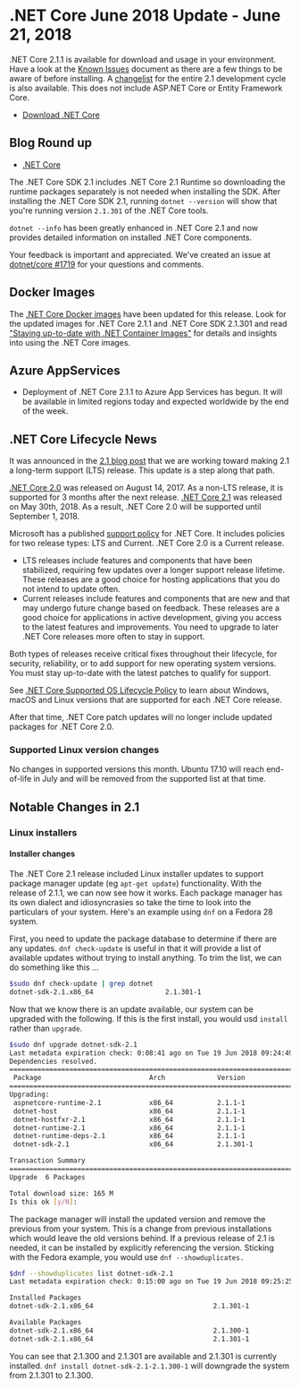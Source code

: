 # .NET Core June 2018 Update - June 21, 2018

.NET Core 2.1.1 is available for download and usage in your environment. Have a look at the [Known Issues](2.1.1-known-issues.md) document as there are a few things to be aware of before installing. A [changelist](2.1.1-commit.md) for the entire 2.1 development cycle is also available. This does not include ASP.NET Core or Entity Framework Core.

* [Download .NET Core](../../download-archives/2.1.1-download.md)

## Blog Round up

* [.NET Core](https://devblogs.microsoft.com/dotnet/net-core-2-1-june-update/)

The .NET Core SDK 2.1 includes .NET Core 2.1 Runtime so downloading the runtime packages separately is not needed when installing the SDK. After installing the .NET Core SDK 2.1, running `dotnet --version` will show that you're running version `2.1.301` of the .NET Core tools.

`dotnet --info` has been greatly enhanced in .NET Core 2.1 and now provides detailed information on installed .NET Core components.

Your feedback is important and appreciated. We've created an issue at [dotnet/core #1719](https://github.com/dotnet/core/issues/1719) for your questions and comments.

## Docker Images

The [.NET Core Docker images](https://hub.docker.com/r/microsoft/dotnet/) have been updated for this release. Look for the updated images for .NET Core 2.1.1 and .NET Core SDK 2.1.301 and read ["Staying up-to-date with .NET Container Images"](https://devblogs.microsoft.com/dotnet/staying-up-to-date-with-net-container-images/) for details and insights into using the .NET Core images.

## Azure AppServices

* Deployment of .NET Core 2.1.1 to Azure App Services has begun. It will be available in limited regions today and expected worldwide by the end of the week.

## .NET Core Lifecycle News

It was announced in the [2.1 blog post](https://devblogs.microsoft.com/dotnet/announcing-net-core-2-1/) that we are working toward making 2.1 a long-term support (LTS) release. This update is a step along that path.

[.NET Core 2.0](https://devblogs.microsoft.com/dotnet/announcing-net-core-2-0/) was released on August 14, 2017. As a non-LTS release, it is supported for 3 months after the next release.
[.NET Core 2.1](https://devblogs.microsoft.com/dotnet/announcing-net-core-2-1/) was released on May 30th, 2018. As a result, .NET Core 2.0 will be supported until September 1, 2018.

Microsoft has a published [support policy](../../support.md) for .NET Core. It includes policies for two release types: LTS and Current. .NET Core 2.0 is a Current release.

* LTS releases include features and components that have been stabilized, requiring few updates over a longer support release lifetime. These releases are a good choice for hosting applications that you do not intend to update often.
* Current releases include features and components that are new and that may undergo future change based on feedback. These releases are a good choice for applications in active development, giving you access to the latest features and improvements. You need to upgrade to later .NET Core releases more often to stay in support.

Both types of releases receive critical fixes throughout their lifecycle, for security, reliability, or to add support for new operating system versions. You must stay up-to-date with the latest patches to qualify for support.

See [.NET Core Supported OS Lifecycle Policy](../../os-lifecycle-policy.md) to learn about Windows, macOS and Linux versions that are supported for each .NET Core release.

After that time, .NET Core patch updates will no longer include updated packages for .NET Core 2.0.

### Supported Linux version changes

No changes in supported versions this month. Ubuntu 17.10 will reach end-of-life in July and will be removed from the supported list at that time.

## Notable Changes in 2.1

### Linux installers

#### Installer changes

The .NET Core 2.1 release included Linux installer updates to support package manager update (eg `apt-get update`) functionality. With the release of 2.1.1, we can now see how it works. Each package manager has its own dialect and idiosyncrasies so take the time to look into the particulars of your system. Here's an example using `dnf` on a Fedora 28 system.

First, you need to update the package database to determine if there are any updates. `dnf check-update` is useful in that it will provide a list of available updates without trying to install anything. To trim the list, we can do something like this ...

```bash
$sudo dnf check-update | grep dotnet
dotnet-sdk-2.1.x86_64                  2.1.301-1                        packages-microsoft-com-prod
```

Now that we know there is an update available, our system can be upgraded with the following. If this is the first install, you would usd `install` rather than `upgrade`.

```bash
$sudo dnf upgrade dotnet-sdk-2.1
Last metadata expiration check: 0:08:41 ago on Tue 19 Jun 2018 09:24:49 AM PDT.
Dependencies resolved.
=======================================================================================================================
 Package                           Arch             Version                Repository                             Size
=======================================================================================================================
Upgrading:
 aspnetcore-runtime-2.1            x86_64           2.1.1-1                packages-microsoft-com-prod            29 M
 dotnet-host                       x86_64           2.1.1-1                packages-microsoft-com-prod            45 k
 dotnet-hostfxr-2.1                x86_64           2.1.1-1                packages-microsoft-com-prod           195 k
 dotnet-runtime-2.1                x86_64           2.1.1-1                packages-microsoft-com-prod            27 M
 dotnet-runtime-deps-2.1           x86_64           2.1.1-1                packages-microsoft-com-prod           2.8 k
 dotnet-sdk-2.1                    x86_64           2.1.301-1              packages-microsoft-com-prod           109 M

Transaction Summary
=======================================================================================================================
Upgrade  6 Packages

Total download size: 165 M
Is this ok [y/N]:
```

The package manager will install the updated version and remove the previous from your system. This is a change from previous installations which would leave the old versions behind. If a previous release of 2.1 is needed, it can be installed by explicitly referencing the version. Sticking with the Fedora example, you would use `dnf --showduplicates.`

```bash
$dnf --showduplicates list dotnet-sdk-2.1
Last metadata expiration check: 0:15:00 ago on Tue 19 Jun 2018 09:25:25 AM PDT.

Installed Packages
dotnet-sdk-2.1.x86_64                              2.1.301-1                               @packages-microsoft-com-prod

Available Packages
dotnet-sdk-2.1.x86_64                              2.1.300-1                               packages-microsoft-com-prod
dotnet-sdk-2.1.x86_64                              2.1.301-1                               @packages-microsoft-com-prod
```

You can see that 2.1.300 and 2.1.301 are available and 2.1.301 is currently installed. `dnf install dotnet-sdk-2.1-2.1.300-1` will downgrade the system from 2.1.301 to 2.1.300.
